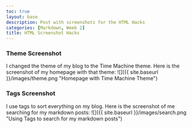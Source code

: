 ```yaml
---
toc: true
layout: base
description: Post with screenshots for the HTML Hacks
categories: [Markdown, Week 2]
title: HTML Screenshot Hacks
---
```


### Theme Screenshot
I changed the theme of my blog to the Time Machine theme. Here is the screenshot of my homepage with that theme:
![]({{ site.baseurl }}/images/theme.png "Homepage with Time Machine Theme")

### Tags Screenshot
I use tags to sort everything on my blog. Here is the screenshot of me searching for my markdown posts:
![]({{ site.baseurl }}/images/search.png "Using Tags to search for my markdown posts")